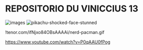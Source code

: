 # REPOSITORIO DU VINICCIUS 13






![images](https://github.com/user-attachments/assets/1e11b0d6-ad4a-4b20-aaef-14380d6cd88a)
![pikachu-shocked-face-stunned](https://github.com/user-attachments/assets/e7d9b920-adec-4c19-810a-5864c47b0480)

!tenor.com/ifNjxo84OBsAAAAi/nerd-pacman.gif

https://www.youtube.com/watch?v=P0qAAU0fPog
